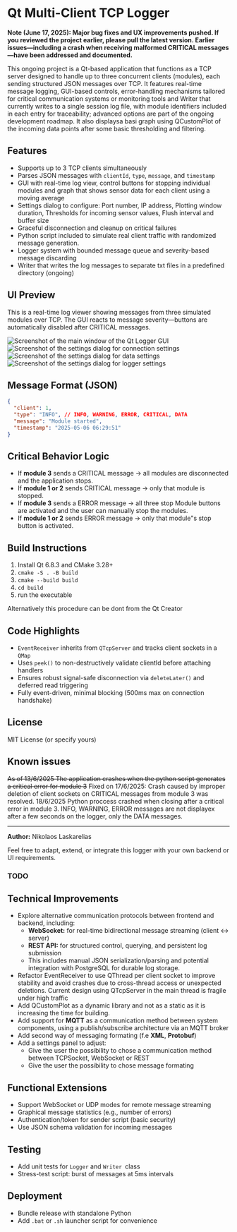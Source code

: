 # Qt Multi-Client TCP Logger

**Note (June 17, 2025): Major bug fixes and UX improvements pushed. If you reviewed the project earlier, please pull the latest version. Earlier issues—including a crash when receiving malformed CRITICAL messages—have been addressed and documented.**

This ongoing project is a Qt-based application that functions as a TCP server designed to handle up to three concurrent clients (modules), each sending structured JSON messages over TCP. It features real-time message logging, GUI-based controls, error-handling mechanisms tailored for critical communication systems or monitoring tools and Writer that currently writes to a single session log file, with module identifiers included in each entry for traceability; advanced options are part of the ongoing development roadmap. It also displaysa basi graph using QCustomPlot of the incoming data points after some basic thresholding and filtering.

## Features

- Supports up to 3 TCP clients simultaneously
- Parses JSON messages with `clientId`, `type`, `message`, and `timestamp`
- GUI with real-time log view, control buttons for stopping individual modules and graph that shows sensor data for each client using a moving average
- Settings dialog to configure: Port number, IP address, Plotting window duration, Thresholds for incoming sensor values, Flush interval and buffer size
- Graceful disconnection and cleanup on critical failures
- Python script included to simulate real client traffic with randomized message generation.
- Logger system with bounded message queue and severity-based message discarding
- Writer that writes the log messages to separate txt files in a predefined directory (ongoing)

## UI Preview

This is a real-time log viewer showing messages from three simulated modules over TCP.
The GUI reacts to message severity—buttons are automatically disabled after CRITICAL messages.

![Screenshot of the main window of the Qt Logger GUI](Main_window.png)
![Screenshot of the settings dialog for connection settings](Settings_dialog_connection_settings.png)
![Screenshot of the settings dialog for data settings](Settings_dialog_data_settings.png)
![Screenshot of the settings dialog for logger settings](Settings_dialog_logger_settings.png)

## Message Format (JSON)
```json
{
  "client": 1,
  "type": "INFO", // INFO, WARNING, ERROR, CRITICAL, DATA
  "message": "Module started",
  "timestamp": "2025-05-06 06:29:51"
}
```

## Critical Behavior Logic
- If **module 3** sends a CRITICAL message → all modules are disconnected and the application stops.
- If **module 1 or 2** sends CRITICAL message → only that module is stopped.
- If **module 3** sends a ERROR message → all three stop Module buttons are activated and the user can manually stop the modules.
- If **module 1 or 2** sends ERROR message → only that module"s stop button is activated.

## Build Instructions
1. Install Qt 6.8.3 and CMake 3.28+
2. `cmake -S . -B build`
3. `cmake --build build`
4. `cd build`
5. run the executable

Alternatively this procedure can be dont from the Qt Creator

## Code Highlights
- `EventReceiver` inherits from `QTcpServer` and tracks client sockets in a `QMap`
- Uses `peek()` to non-destructively validate clientId before attaching handlers
- Ensures robust signal-safe disconnection via `deleteLater()` and deferred read triggering
- Fully event-driven, minimal blocking (500ms max on connection handshake)

## License
MIT License (or specify yours)

## Known issues

~~As of 13/6/2025 The application crashes when the python script generates a critical error for module 3~~
Fixed on 17/6/2025: Crash caused by improper deletion of client sockets on CRITICAL messages from module 3 was resolved.
18/6/2025 Python proccess crashed when closing after a critical error in module 3.
          INFO, WARNING, ERROR messages are not displayex after a few seconds on the logger, only the DATA messages.

---

**Author:** Nikolaos Laskarelias

Feel free to adapt, extend, or integrate this logger with your own backend or UI requirements.

### TODO

## Technical Improvements
- Explore alternative communication protocols between frontend and backend, including:
  - **WebSocket:** for real-time bidirectional message streaming (client ↔ server)
  - **REST API:** for structured control, querying, and persistent log submission
  - This includes manual JSON serialization/parsing and potential integration with PostgreSQL for durable log storage.
- Refactor EventReceiver to use QThread per client socket to improve stability and avoid crashes due to cross-thread access or unexpected deletions. Current design using QTcpServer in the main thread is fragile under high traffic
- Add QCustomPlot as a dynamic library and not as a static as it is increasing the time for building.
- Add support for **MQTT** as a communication method between system components, using a publish/subscribe architecture via an MQTT broker
- Add second way of messaging formating (f.e **XML**, **Protobuf**)
- Add a settings panel to adjust:
  - Give the user the possibility to chose a communication method between TCPSocket, WebSocket or REST
  - Give the user the possibility to chose message formating


## Functional Extensions
- Support WebSocket or UDP modes for remote message streaming
- Graphical message statistics (e.g., number of errors)
- Authentication/token for sender script (basic security)
- Use JSON schema validation for incoming messages

## Testing
- Add unit tests for `Logger` and `Writer `class
- Stress-test script: burst of messages at 5ms intervals

## Deployment
- Bundle release with standalone Python
- Add `.bat` or `.sh` launcher script for convenience
